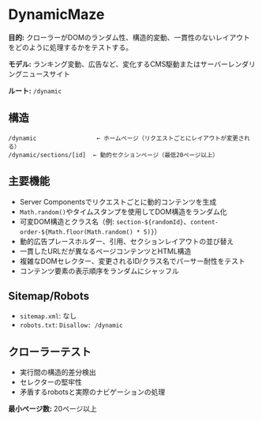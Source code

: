 # DynamicMaze

**目的:** クローラーがDOMのランダム性、構造的変動、一貫性のないレイアウトをどのように処理するかをテストする。

**モデル:** ランキング変動、広告など、変化するCMS駆動またはサーバーレンダリングニュースサイト

**ルート:** `/dynamic`

## 構造

```
/dynamic                 ← ホームページ（リクエストごとにレイアウトが変更される）
/dynamic/sections/[id]  ← 動的セクションページ（最低20ページ以上）
```

## 主要機能

- Server Componentsでリクエストごとに動的コンテンツを生成
- `Math.random()`やタイムスタンプを使用してDOM構造をランダム化
- 可変DOM構造とクラス名（例: `section-${randomId}`、`content-order-${Math.floor(Math.random() * 5)}`）
- 動的広告プレースホルダー、引用、セクションレイアウトの並び替え
- 一貫したURLだが異なるページコンテンツとHTML構造
- 複雑なDOMセレクター、変更されるID/クラス名でパーサー耐性をテスト
- コンテンツ要素の表示順序をランダムにシャッフル

## Sitemap/Robots

- `sitemap.xml`: なし
- `robots.txt`: `Disallow: /dynamic`

## クローラーテスト

- 実行間の構造的差分検出
- セレクターの堅牢性
- 矛盾するrobotsと実際のナビゲーションの処理

**最小ページ数:** 20ページ以上